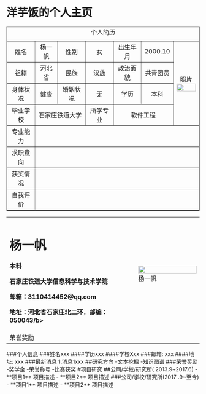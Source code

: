 # 洋芋饭的个人主页
 <table border="1" cellspacing="0" align="center">
        <caption  font-size=“28px” margin-bottom=“10px” align="center">个人简历</caption>
        <tr align="center">
            <td width=“80px”>姓名</td>
            <td>杨一帆</td>
            <td>性别</td>
            <td>女</td>
            <td>出生年月</td>
            <td>2000.10</td>
            <td colspan="2" rowspan="4">照片 <img src="/zhengjianzhao.jpg" width="100%"></td>
        </tr>
        <tr align="center">
            <td>祖籍</td>
            <td>河北省</td>
            <td>民族</td>
            <td>汉族</td>
            <td>政治面貌</td>
            <td>共青团员</td>
        </tr>
        <tr align="center">
            <td>身体状况</td>
            <td>健康</td>
            <td>婚姻状况</td>
            <td>无</td>
            <td>学历</td>
            <td>本科</td>
        </tr>
        <tr align="center">
            <td>毕业学校</td>
            <td colspan="2">石家庄铁道大学</td>
            <td>所学专业</td>
            <td colspan="2">软件工程</td>
        </tr>
        <tr align="center" class="body">
            <td>专业能力</td>
            <td colspan="9"></td>
        </tr>
        <tr align="center" class="body">
            <td>求职意向</td>
            <td colspan="9"></td>
        </tr>
        <tr align="center" class="body">
            <td>获奖情况</td>
            <td colspan="9"></td>
        </tr>
        <tr align="center" class="body">
            <td>自我评价</td>
            <td colspan="9"></td>
        </tr>
    </table>










 <table border="0">
  <tr>
    <td width="50%">
      <h1>杨一帆</h1>
      <p><b>本科</b></p>
      <p><b>石家庄铁道大学信息科学与技术学院</b></p>
      <p><b>邮箱：3110414452@qq.com</b></p>
      <p><b>地址：河北省石家庄北二环，邮编：050043/b></p>
    </td>
    <td width="25%">
      <img src="/zhengjianzhao.jpg" width="100%">      杨一帆
    </td>
  </tr>
 <tr>
  <td>荣誉奖励</td>
 </tr>
</table>
###个人信息
###姓名xxx
####学历xxx
####学校Xxx
###邮箱: xxx 
####地址: xxx
###最新消息
1.消息1xxx
##研究方向
-文本挖掘
-知识图谱
###荣誉奖励
-奖学金
-荣誉称号
-比赛获奖
#项目研究
##公司/学校/研究所( 2013.9~2017.6)
- **项目1**
项目描述
- **项目2**
项目描述
###公司/学校/研究所(2017 .9~至今)
- **项目1**
项目描述
- **项目2**
项目描述

